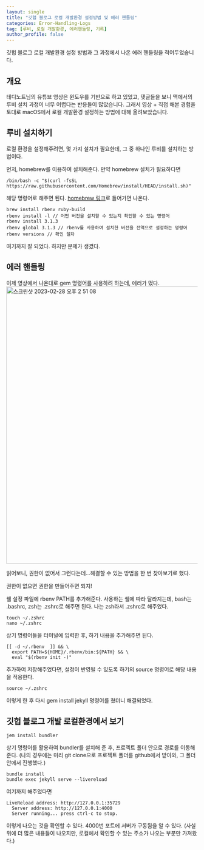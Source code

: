 ```yaml
---
layout: single
title: "깃헙 블로그 로컬 개발환경 설정방법 및 에러 핸들링"
categories: Error-Handling-Logs
tag: [루비, 로컬 개발환경, 에러핸들링, 기록]
author_profile: false
---
```


깃헙 블로그 로컬 개발환경 설정 방법과 그 과정에서 나온 에러 핸들링을 적어두었습니다.

## 개요

테디노트님의 유튜브 영상은 윈도우를 기반으로 하고 있었고, 댓글들을 보니 맥에서의 루비 설치 과정이 너무 어렵다는 반응들이 많았습니다.
그래서 영상 + 직접 해본 경험을 토대로 macOS에서 로컬 개발환경 설정하는 방법에 대해 올려보았습니다.

## 루비 설치하기

로컬 환경을 설정해주려면, 몇 가지 설치가 필요한데, 그 중 하나인 루비를 설치하는 방법이다.

먼저, homebrew를 이용하여 설치해준다.
만약 homebrew 설치가 필요하다면

```
/bin/bash -c "$(curl -fsSL https://raw.githubusercontent.com/Homebrew/install/HEAD/install.sh)"
```

해당 명령어로 해주면 된다. [homebrew 링크](https://brew.sh/index_ko)로 들어가면 나온다.

```
brew install rbenv ruby-build
rbenv install -l // 어떤 버전을 설치할 수 있는지 확인할 수 있는 명령어
rbenv install 3.1.3
rbenv global 3.1.3 // rbenv를 사용하여 설치한 버전을 전역으로 설정하는 명령어
rbenv versions // 확인 절차
```

여기까지 잘 되었다.
하지만 문제가 생겼다.

## 에러 핸들링

이제 영상에서 나온대로 gem 명령어를 사용하려 하는데, 에러가 떴다.
<img width="731" alt="스크린샷 2023-02-28 오후 2 51 08" src="https://user-images.githubusercontent.com/91467260/221765884-3352ad6d-164c-4929-befd-8f22373c69ad.png">

읽어보니, 권한이 없어서 그런다는데...해결할 수 있는 방법을 한 번 찾아보기로 했다.

권한이 없으면 권한을 만들어주면 되지!

쉘 설정 파일에 rbenv PATH를 추가해준다. 사용하는 쉘에 따라 달라지는데, bash는 .bashrc, zsh는 .zshrc로 해주면 된다.
나는 zsh라서 .zshrc로 해주었다.

```
touch ~/.zshrc
nano ~/.zshrc
```

상기 명령어들을 터미널에 입력한 후, 하기 내용을 추가해주면 된다.

```
[[ -d ~/.rbenv  ]] && \
  export PATH=${HOME}/.rbenv/bin:${PATH} && \
  eval "$(rbenv init -)"
```

추가하여 저장해주었다면, 설정이 반영될 수 있도록 하기의 source 명령어로 해당 내용을 적용한다.

```
source ~/.zshrc
```

이렇게 한 후 다시 gem install jekyll 명령어를 쳤더니 해결되었다.

## 깃헙 블로그 개발 로컬환경에서 보기

```
jem install bundler
```

상기 명령어를 활용하여 bundler를 설치해 준 후, 프로젝트 폴더 안으로 경로를 이동해준다.
(나의 경우에는 미리 git clone으로 프로젝트 폴더를 github에서 받아와, 그 폴더 안에서 진행했다.)

```
bundle install
bundle exec jekyll serve --livereload
```

여기까지 해주었다면

```
LiveReload address: http://127.0.0.1:35729
  Server address: http://127.0.0.1:4000
  Server running... press ctrl-c to stop.
```

이렇게 나오는 것을 확인할 수 있다. 4000번 포트에 서버가 구동됨을 알 수 있다.
(사실 위에 더 많은 내용들이 나오지만, 로컬에서 확인할 수 있는 주소가 나오는 부분만 가져왔다.)
